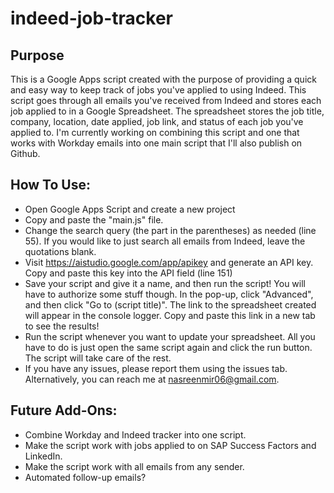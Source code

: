 # indeed-job-tracker

## Purpose
This is a Google Apps script created with the purpose of providing a quick and easy way to keep track of jobs you've applied to using Indeed. This script goes through all emails you've received from Indeed and stores each job applied to in a Google Spreadsheet. The spreadsheet stores the job title, company, location, date applied, job link, and status of each job you've applied to. I'm currently working on combining this script and one that works with Workday emails into one main script that I'll also publish on Github.

## How To Use:
- Open Google Apps Script and create a new project
- Copy and paste the "main.js" file.
- Change the search query (the part in the parentheses) as needed (line 55). If you would like to just search all emails from Indeed, leave the quotations blank.
- Visit https://aistudio.google.com/app/apikey and generate an API key. Copy and paste this key into the API field (line 151)
- Save your script and give it a name, and then run the script! You will have to authorize some stuff though. In the pop-up, click "Advanced", and then click "Go to (script title)". The link to the spreadsheet created will appear in the console logger. Copy and paste this link in a new tab to see the results!
- Run the script whenever you want to update your spreadsheet. All you have to do is just open the same script again and click the run button. The script will take care of the rest.
- If you have any issues, please report them using the issues tab. Alternatively, you can reach me at nasreenmir06@gmail.com. 

## Future Add-Ons:
- Combine Workday and Indeed tracker into one script.
- Make the script work with jobs applied to on SAP Success Factors and LinkedIn.
- Make the script work with all emails from any sender.
- Automated follow-up emails?

